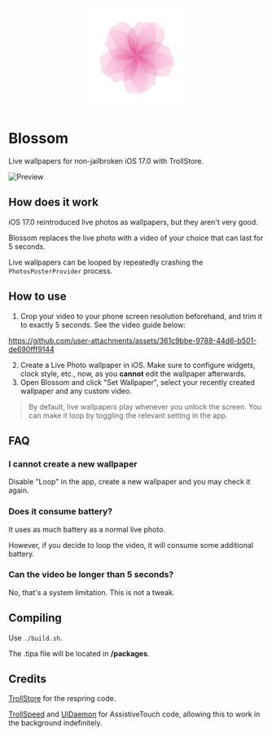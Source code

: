 <p align="center">
  <img src="supports/icon.png" width="200" alt="Blossom">
</p>

# Blossom

Live wallpapers for non-jailbroken iOS 17.0 with TrollStore.

![Preview](preview.gif)

## How does it work

iOS 17.0 reintroduced live photos as wallpapers, but they aren't very good.

Blossom replaces the live photo with a video of your choice that can last for 5 seconds.

Live wallpapers can be looped by repeatedly crashing the `PhotosPosterProvider` process.

## How to use

1. Crop your video to your phone screen resolution beforehand, and trim it to exactly 5 seconds. See the video guide below:

https://github.com/user-attachments/assets/361c9bbe-9788-44d6-b501-de690fff9144

2. Create a Live Photo wallpaper in iOS. Make sure to configure widgets, clock style, etc., now, as you **cannot** edit the wallpaper afterwards.
3. Open Blossom and click "Set Wallpaper", select your recently created wallpaper and any custom video.

> By default, live wallpapers play whenever you unlock the screen. You can make it loop by toggling the relevant setting in the app.

## FAQ

### I cannot create a new wallpaper

Disable "Loop" in the app, create a new wallpaper and you may check it again.

### Does it consume battery?

It uses as much battery as a normal live photo.

However, if you decide to loop the video, it will consume some additional battery.

### Can the video be longer than 5 seconds?

No, that's a system limitation. This is not a tweak.

## Compiling

Use `./build.sh`.

The .tipa file will be located in **/packages**.

## Credits

[TrollStore](https://github.com/opa334/TrollStore) for the respring code.

[TrollSpeed](https://github.com/Lessica/TrollSpeed) and [UIDaemon](https://github.com/limneos/UIDaemon) for AssistiveTouch code, allowing this to work in the background indefinitely.
